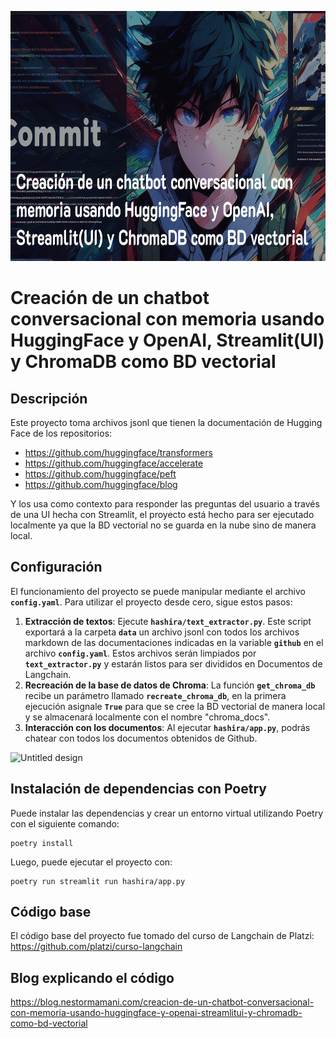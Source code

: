<p align="center">
  <img src="images/Group 2.png" width="761" height="400">
</p>

# Creación de un chatbot conversacional con memoria usando HuggingFace y OpenAI, Streamlit(UI) y ChromaDB como BD vectorial

## **Descripción**

Este proyecto toma archivos jsonl que tienen la documentación de Hugging Face de los repositorios:

- https://github.com/huggingface/transformers
- https://github.com/huggingface/accelerate
- https://github.com/huggingface/peft
- https://github.com/huggingface/blog

Y los usa como contexto para responder las preguntas del usuario a través de una UI hecha con Streamlit, el proyecto está hecho para ser ejecutado localmente ya que la BD vectorial no se guarda en la nube sino de manera local.

## **Configuración**

El funcionamiento del proyecto se puede manipular mediante el archivo **`config.yaml`**. Para utilizar el proyecto desde cero, sigue estos pasos:

1. **Extracción de textos**: Ejecute **`hashira/text_extractor.py`**. Este script exportará a la carpeta **`data`** un archivo jsonl con todos los archivos markdown de las documentaciones indicadas en la variable **`github`** en el archivo **`config.yaml`**. Estos archivos serán limpiados por **`text_extractor.py`** y estarán listos para ser divididos en Documentos de Langchain.
2. **Recreación de la base de datos de Chroma**: La función **`get_chroma_db`** recibe un parámetro llamado **`recreate_chroma_db`**, en la primera ejecución asignale **`True`** para que se cree la BD vectorial de manera local y se almacenará localmente con el nombre "chroma_docs".
3. **Interacción con los documentos**: Al ejecutar **`hashira/app.py`**, podrás chatear con todos los documentos obtenidos de Github.

![Untitled design](https://github.com/nestorxyz/curso-langchain/assets/72099481/71875eb7-9a5d-4735-928c-1dbcf59505b8)


## Instalación de dependencias con Poetry

Puede instalar las dependencias y crear un entorno virtual utilizando Poetry con el siguiente comando:

```shell
poetry install
```

Luego, puede ejecutar el proyecto con:

```shell
poetry run streamlit run hashira/app.py
```

## **Código base**
El código base del proyecto fue tomado del curso de Langchain de Platzi: https://github.com/platzi/curso-langchain

## **Blog explicando el código**
https://blog.nestormamani.com/creacion-de-un-chatbot-conversacional-con-memoria-usando-huggingface-y-openai-streamlitui-y-chromadb-como-bd-vectorial
